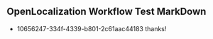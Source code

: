 ## OpenLocalization Workflow Test MarkDown
* 10656247-334f-4339-b801-2c61aac44183 thanks!

<!--HONumber=Jul16_HO2-->


